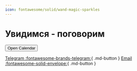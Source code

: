 ```yaml
---
icon: fontawesome/solid/wand-magic-sparkles
---
```

# Увидимся - поговорим

<button data-cal-link="mackaroff/1h"
        data-cal-namespace="1h"
        data-cal-config='{"layout":"month_view"}'>
  Open Calendar
</button>

[Telegram  :fontawesome-brands-telegram:](https://t.me/Mackaroff){ .md-button }
[Email  :fontawesome-solid-envelope:](mailto:mackaroff@mackaroff.com){ .md-button }
